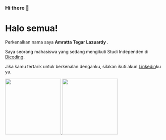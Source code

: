 ### Hi there 👋
# Halo semua! 

Perkenalkan nama saya **Amratta Tegar Lazuardy** .

Saya seorang mahasiswa yang sedang mengikuti Studi Independen di [Dicoding](https://www.dicoding.com/).

Jika kamu tertarik untuk berkenalan denganku, silakan ikuti akun [Linkedin](https://www.linkedin.com/in/amratta-tegar-lazuardy-31a805226/)ku ya.

<p align="left">
<a href="https://github.com/Mojsovski">
  <img height="180em" src="https://github-readme-stats-eight-theta.vercel.app/api?username=Mojsovski&show_icons=true&theme=algolia&include_all_commits=true&count_private=true"/>
  <img height="180em" src="https://github-readme-stats-eight-theta.vercel.app/api/top-langs/?username=mojsovski&layout=compact&langs_count=8&theme=algolia"/>
</a>
</p>
